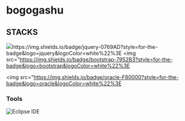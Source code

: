 # bogogashu
## STACKS
<div>
<img src="https://img.shields.io/badge/java-007396?style=for-the-badge&logo=java&logoColor=white%22%3E
<img src="https://img.shields.io/badge/spring-6DB33F?style=for-the-badge&logo=spring&logoColor=white%22%3E
<img src="https://img.shields.io/badge/javascript-F7DF1E?style=for-the-badge&logo=javascript&logoColor=black%22%3E
<img src="https://img.shields.io/badge/html5-E34F26?style=for-the-badge&logo=html5&logoColor=white%22%3E
<img src="https://img.shields.io/badge/css3-1572B6?style=for-the-badge&logo=css3&logoColor=white%22%3E
<br>

<img src="https://img.shields.io/badge/jquery-0769AD?style=for-the-badge&logo=jquery&logoColor=white%22%3E
<img src="https://img.shields.io/badge/bootstrap-7952B3?style=for-the-badge&logo=bootstrap&logoColor=white%22%3E
<br>

<img src="https://img.shields.io/badge/oracle-F80000?style=for-the-badge&logo=oracle&logoColor=white%22%3E

</div>

### Tools
![Eclipse IDE](https://img.shields.io/badge/Eclipse%20IDE-2C2255.svg?&style=for-the-badge&logo=Eclipse%20IDE&logoColor=white)
